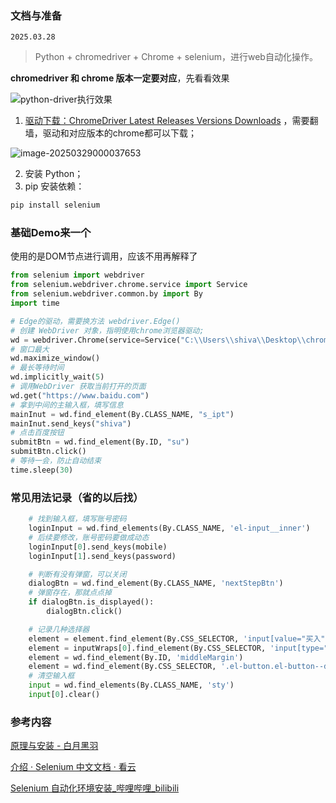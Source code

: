 ### 文档与准备

`2025.03.28`

> Python + chromedriver + Chrome + selenium，进行web自动化操作。

**chromedriver 和 chrome 版本一定要对应**，先看看效果

![python-driver执行效果](https://shiva.oss-cn-hangzhou.aliyuncs.com/picture-master/202204/python-driver%E6%89%A7%E8%A1%8C%E6%95%88%E6%9E%9C.gif)



1. [驱动下载：ChromeDriver Latest Releases Versions Downloads](https://getwebdriver.com/chromedriver)
   ，需要翻墙，驱动和对应版本的chrome都可以下载；

![image-20250329000037653](https://shiva.oss-cn-hangzhou.aliyuncs.com/picture-master/202204/image-20250329000037653.png)

2. 安装 Python；
3. pip 安装依赖：

```python
pip install selenium
```

### 基础Demo来一个

使用的是DOM节点进行调用，应该不用再解释了

```python
from selenium import webdriver
from selenium.webdriver.chrome.service import Service
from selenium.webdriver.common.by import By
import time

# Edge的驱动，需要换方法 webdriver.Edge()
# 创建 WebDriver 对象，指明使用chrome浏览器驱动;
wd = webdriver.Chrome(service=Service("C:\\Users\\shiva\\Desktop\\chromedriver.exe"))
# 窗口最大
wd.maximize_window()
# 最长等待时间
wd.implicitly_wait(5)
# 调用WebDriver 获取当前打开的页面
wd.get("https://www.baidu.com")
# 拿到中间的主输入框，填写信息
mainInut = wd.find_element(By.CLASS_NAME, "s_ipt")
mainInut.send_keys("shiva")
# 点击百度按钮
submitBtn = wd.find_element(By.ID, "su")
submitBtn.click()
# 等待一会，防止自动结束
time.sleep(30)
```

### 常见用法记录（省的以后找）

```python
    # 找到输入框，填写账号密码
    loginInput = wd.find_elements(By.CLASS_NAME, 'el-input__inner')
    # 后续要修改，账号密码要做成动态
    loginInput[0].send_keys(mobile)
    loginInput[1].send_keys(password)
```

```python
    # 判断有没有弹窗，可以关闭
    dialogBtn = wd.find_element(By.CLASS_NAME, 'nextStepBtn')
    # 弹窗存在，那就点点掉
    if dialogBtn.is_displayed():
        dialogBtn.click()
```

```python
    # 记录几种选择器
    element = element.find_element(By.CSS_SELECTOR, 'input[value="买入"]')
    element = inputWraps[0].find_element(By.CSS_SELECTOR, 'input[type="number"]')
    element = wd.find_element(By.ID, 'middleMargin')
    element = wd.find_element(By.CSS_SELECTOR, '.el-button.el-button--default.el-button--small.el-button--primary')
	# 清空输入框
    input = wd.find_elements(By.CLASS_NAME, 'sty')
    input[0].clear()
```

### 参考内容

[原理与安装 - 白月黑羽](https://www.byhy.net/auto/selenium/01/)

[介绍 · Selenium 中文文档 · 看云](https://www.kancloud.cn/wizardforcel/selenium-doc/102082)

[Selenium 自动化环境安装_哔哩哔哩_bilibili](https://www.bilibili.com/video/BV1Z4411o7TA/?p=2&spm_id_from=pageDriver&vd_source=e768d8ae5d35e9620400ecb1e8983682)
